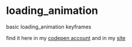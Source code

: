 # loading_animation
basic loading_animation keyframes 

find it here in my [codepen account](https://codepen.io/bhargavkadali39/pen/QWqgOZV) and in my [site](http://loading-animation-basic.vercel.app/)


